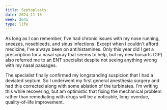 ```yaml
---
title: Septoplasty
date: 2024-11-15
week: 2645
type: life
---
```


As long as I can remember, I've had chronic issues with my nose running, sneezes, nosebleeds, and sinus infections. Except when I couldn't afford medicine, I've always been on antihistamines. Only this year did I get a prescription for a nasal spray that seems to help, but my new huisarts (GP) also referred me to an ENT specialist despite not seeing anything wrong with my nasal passages.

The specialist finally confirmed my longstanding suspicion that I had a deviated septum. So I underwent my first general anesthesia surgery and had this corrected along with some ablation of the turbinates. I'm writing this while recovering, but am optimistic that fixing the mechanical problem rather than remediating with drugs will be a noticable, long-overdue, quality-of-life improvement.
